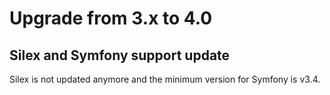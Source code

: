# Upgrade from 3.x to 4.0

## Silex and Symfony support update

Silex is not updated anymore and the minimum version for Symfony is v3.4.
